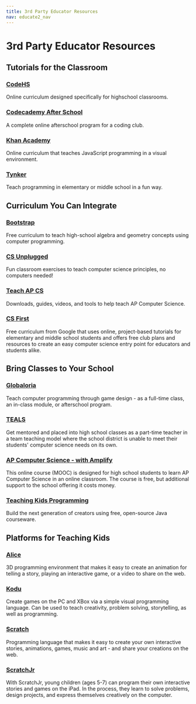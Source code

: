 ```yaml
---
title: 3rd Party Educator Resources
nav: educate2_nav
---
```



# 3rd Party Educator Resources


## Tutorials for the Classroom
### [CodeHS](http://www.codehs.com/)
Online curriculum designed specifically for highschool classrooms.

### [Codecademy After School](http://www.codecademy.com/afterschool)
A complete online afterschool program for a coding club.

### [Khan Academy](http://khanacademy.org/cs/programming)
Online curriculum that teaches JavaScript programming in a visual environment.

### [Tynker](http://www.tynker.com/)
Teach programming in elementary or middle school in a fun way.

## Curriculum You Can Integrate

### [Bootstrap](http://www.bootstrapworld.org/)
Free curriculum to teach high-school algebra and geometry concepts using computer programming.

### [CS Unplugged](http://csunplugged.org/)
Fun classroom exercises to teach computer science principles, no computers needed!

### [Teach AP CS](http://teachapcs.com/)
Downloads, guides, videos, and tools to help teach AP Computer Science.

### [CS First](http://cs-first.com/)
Free curriculum from Google that uses online, project-based tutorials for elementary and middle school students and offers free club plans and resources to create an easy computer science entry point for educators and students alike.

## Bring Classes to Your School
### [Globaloria](http://www.globaloria.org/)
Teach computer programming through game design - as a full-time class, an in-class module, or afterschool program.

### [TEALS](http://www.tealsk12.org/)
Get mentored and placed into high school classes as a part-time teacher in a team teaching model where the school district is unable to meet their students' computer science needs on its own. 

### [AP Computer Science - with Amplify](https://users-mooc.amplify.com/)
This online course (MOOC) is designed for high school students to learn AP Computer Science in an online classroom. The course is free, but additional support to the school offering it costs money.

### [Teaching Kids Programming ](http://teachingkidsprogramming.org)
Build the next generation of creators using free, open-source Java courseware.


## Platforms for Teaching Kids
### [Alice](http://www.alice.org/)
3D programming environment that makes it easy to create an animation for telling a story, playing an interactive game, or a video to share on the web.

### [Kodu](http://www.kodugamelab.com/)
Create games on the PC and XBox via a simple visual programming language. Can be used to teach creativity, problem solving, storytelling, as well as programming. 

### [Scratch](http://scratched.media.mit.edu/)
Programming language that makes it easy to create your own interactive stories, animations, games, music and art - and share your creations on the web. 

### [ScratchJr](http://www.scratchjr.org/)
With ScratchJr, young children (ages 5-7) can program their own interactive stories and games on the iPad. In the process, they learn to solve problems, design projects, and express themselves creatively on the computer.